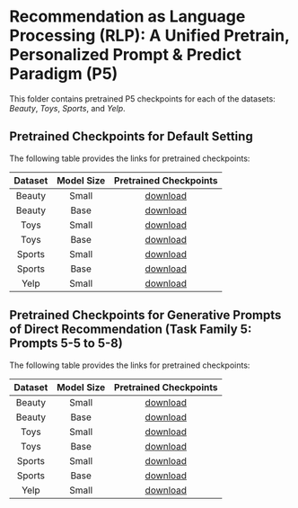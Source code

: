 # Recommendation as Language Processing (RLP): A Unified Pretrain, Personalized Prompt & Predict Paradigm (P5)

This folder contains pretrained P5 checkpoints for each of the datasets: *Beauty*, *Toys*, *Sports*, and *Yelp*.

## Pretrained Checkpoints for Default Setting
The following table provides the links for pretrained checkpoints:

| Dataset | Model Size | Pretrained Checkpoints |
| :---: | :---: | :---: |
| Beauty | Small | [download](https://drive.google.com/file/d/1uesez6E-q9WtS5VO07cXDoJDQz37oq0M/view?usp=sharing) |
| Beauty | Base | [download](https://drive.google.com/file/d/1pdp_yODghXwJpgz5-jsOT-nyKJJpKfqD/view?usp=sharing) |
| Toys | Small | [download](https://drive.google.com/file/d/1h1rlXFSbbTtzJqacRDcZBVdK-rl0JkLn/view?usp=sharing) |
| Toys | Base | [download](https://drive.google.com/file/d/151z5MqdFwMSYRFMqjKLUODj2WMZIRXKG/view?usp=sharing) |
| Sports | Small | [download](https://drive.google.com/file/d/1kXEj8twPCCwCOX52FWSWpBfUte28rTHP/view?usp=sharing) |
| Sports | Base | [download](https://drive.google.com/file/d/1Hb4gQK55v-atrkn_zYLDE-JaXbEZFtwb/view?usp=sharing) |
| Yelp | Small | [download](https://drive.google.com/file/d/1xxXiePkcDdXg695E1b19uW9yk3ts9AnS/view?usp=sharing) |

## Pretrained Checkpoints for Generative Prompts of Direct Recommendation (Task Family 5: Prompts 5-5 to 5-8)
The following table provides the links for pretrained checkpoints:

| Dataset | Model Size | Pretrained Checkpoints |
| :---: | :---: | :---: |
| Beauty | Small | [download](https://drive.google.com/file/d/12an2mscsqC36xU8U4xwuWxxMcaZ-owV8/view?usp=sharing) |
| Beauty | Base | [download](https://drive.google.com/file/d/1xsFgQFZaN0Q8Cj-g8Bk_62tk5QPo-MLd/view?usp=sharing) |
| Toys | Small | [download](https://drive.google.com/file/d/1Da6vh2e1nryQBOncoAvy5y0W4bYO6o03/view?usp=sharing) |
| Toys | Base | [download](https://drive.google.com/file/d/11nxHdYhw1T3fRjhsXrp_T8b_07PzO0Bc/view?usp=sharing) |
| Sports | Small | [download](https://drive.google.com/file/d/1ZMov-MXhS0DFHpvF1aI6J84jd4huoOty/view?usp=sharing) |
| Sports | Base | [download](https://drive.google.com/file/d/193MxHwMas5Kg9vsN_x9kAhUBK6SFWSdr/view?usp=sharing) |
| Yelp | Small | [download](https://drive.google.com/file/d/1s3eTIFmU2nB0aM1oy3q7q2CbN56nt3ag/view?usp=sharing) |
